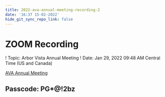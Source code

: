 ```yaml
---
title: 2022-ava-annual-meeting-recording-2
date: '16:37 15-02-2022'
hide_git_sync_repo_link: false
---
```


# ZOOM Recording

! Topic: Arbor Vista Annual Meeting
! Date: Jan 29, 2022 09:48 AM Central Time (US and Canada)

[AVA Annual Meeting](https://us02web.zoom.us/rec/share/2VQrT8Hhy7mVhChgB47pJQsu9pgnHFUw-0_ZPQwNGxCOuMbhWCkVmdUyhaF-pnb7.5fXJ64c4CCq25QF_) 

## Passcode: PG*@!2bz